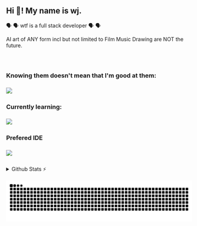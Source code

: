 <h2 align="left">Hi 👋! My name is wj. </h2>

🗣️ 🗣️ wtf is a full stack developer 🗣️ 🗣️

AI art of ANY form incl but not limited to Film Music Drawing are NOT the future. 

###

<br clear="both">

<h3>Knowing them doesn't mean that I'm good at them: </h3>

###

[![](https://skillicons.dev/icons?i=html,css,python,js,c&theme=dark)](https://skillicons.dev)

###

<h3>Currently learning:</h3>

###

[![](https://skillicons.dev/icons?i=cs,react&theme=dark)](https://skillicons.dev)

###

<h3>Prefered IDE</h3>

###

[![](https://skillicons.dev/icons?i=vscode)](https://skillicons.dev)

###

<details>
  <summary>Github Stats ⚡</summary>
  <div align="center">
  
  <a href="#"><img src="https://github-readme-stats.vercel.app/api?username=wjgoh&theme=blueberry&count_private=true&hide_border=true&line_height=20" alt="Github stats"></a>
  <a href="#"><img src="https://github-readme-stats.vercel.app/api/top-langs/?username=wjgoh&layout=compact&theme=blueberry&count_private=true&hide_border=true" alt="Top Langs"></a>
  
  </div>
</details>

<div align="center">
<br clear="both">
<img src="https://raw.githubusercontent.com/wjgoh/wjgoh/output/snake.svg" alt="Snake animation" />
</div>

###


